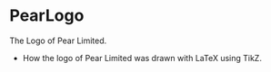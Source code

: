 # PearLogo
The Logo of Pear Limited. 

* How the logo of Pear Limited was drawn with LaTeX using TikZ. 
